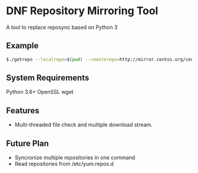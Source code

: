 # DNF Repository Mirroring Tool
A tool to replace reposync based on Python 3

## Example
```bash
$./getrepo --localrepo=$(pwd) --remoterepo=http://mirror.centos.org/centos-8/8/AppStream/x86_64/os/ --verbose --reponame=AppStream
```

## System Requirements
Python 3.6+
OpenSSL
wget

## Features
* Multi-threaded file check and multiple download stream.

## Future Plan
* Syncronize multiple repositories in one command
* Read repositories from /etc/yum.repos.d